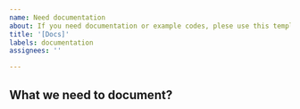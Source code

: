 ```yaml
---
name: Need documentation
about: If you need documentation or example codes, plese use this template.
title: '[Docs]'
labels: documentation
assignees: ''

---
```


## What we need to document?
